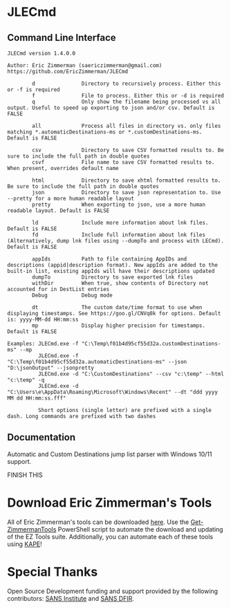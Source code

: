 # JLECmd

## Command Line Interface

    JLECmd version 1.4.0.0
    
    Author: Eric Zimmerman (saericzimmerman@gmail.com)
    https://github.com/EricZimmerman/JLECmd
    
            d               Directory to recursively process. Either this or -f is required
            f               File to process. Either this or -d is required
            q               Only show the filename being processed vs all output. Useful to speed up exporting to json and/or csv. Default is FALSE
    
            all             Process all files in directory vs. only files matching *.automaticDestinations-ms or *.customDestinations-ms. Default is FALSE
    
            csv             Directory to save CSV formatted results to. Be sure to include the full path in double quotes
            csvf            File name to save CSV formatted results to. When present, overrides default name
    
            html            Directory to save xhtml formatted results to. Be sure to include the full path in double quotes
            json            Directory to save json representation to. Use --pretty for a more human readable layout
            pretty          When exporting to json, use a more human readable layout. Default is FALSE
    
            ld              Include more information about lnk files. Default is FALSE
            fd              Include full information about lnk files (Alternatively, dump lnk files using --dumpTo and process with LECmd). Default is FALSE
    
            appIds          Path to file containing AppIDs and descriptions (appid|description format). New appIds are added to the built-in list, existing appIds will have their descriptions updated
            dumpTo          Directory to save exported lnk files
            withDir         When true, show contents of Directory not accounted for in DestList entries
            Debug           Debug mode
    
            dt              The custom date/time format to use when displaying timestamps. See https://goo.gl/CNVq0k for options. Default is: yyyy-MM-dd HH:mm:ss
            mp              Display higher precision for timestamps. Default is FALSE
    
    Examples: JLECmd.exe -f "C:\Temp\f01b4d95cf55d32a.customDestinations-ms" --mp
              JLECmd.exe -f "C:\Temp\f01b4d95cf55d32a.automaticDestinations-ms" --json "D:\jsonOutput" --jsonpretty
              JLECmd.exe -d "C:\CustomDestinations" --csv "c:\temp" --html "c:\temp" -q
              JLECmd.exe -d "C:\Users\e\AppData\Roaming\Microsoft\Windows\Recent" --dt "ddd yyyy MM dd HH:mm:ss.fff"
    
              Short options (single letter) are prefixed with a single dash. Long commands are prefixed with two dashes  

## Documentation

Automatic and Custom Destinations jump list parser with Windows 10/11 support.

[]()
[]()
[]()
[]()
[]()
[]()

FINISH THIS

# Download Eric Zimmerman's Tools

All of Eric Zimmerman's tools can be downloaded [here](https://ericzimmerman.github.io/#!index.md). Use the [Get-ZimmermanTools](https://f001.backblazeb2.com/file/EricZimmermanTools/Get-ZimmermanTools.zip) PowerShell script to automate the download and updating of the EZ Tools suite. Additionally, you can automate each of these tools using [KAPE](https://www.kroll.com/en/services/cyber-risk/incident-response-litigation-support/kroll-artifact-parser-extractor-kape)!

# Special Thanks

Open Source Development funding and support provided by the following contributors: [SANS Institute](http://sans.org/) and [SANS DFIR](http://dfir.sans.org/).
